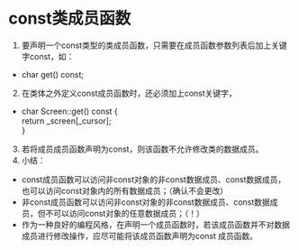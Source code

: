 # const类成员函数
1. 要声明一个const类型的类成员函数，只需要在成员函数参数列表后加上关键字const，如：
  - char get() const;  
2. 在类体之外定义const成员函数时，还必须加上const关键字，
  - char Screen::get() const {  
       return _screen[_cursor];  
    }  
3. 若将成员成员函数声明为const，则该函数不允许修改类的数据成员。
4. 小结：
  - const成员函数可以访问非const对象的非const数据成员、const数据成员，也可以访问const对象内的所有数据成员；（确认不会更改）
  - 非const成员函数可以访问非const对象的非const数据成员、const数据成员，但不可以访问const对象的任意数据成员；（！）
  - 作为一种良好的编程风格，在声明一个成员函数时，若该成员函数并不对数据成员进行修改操作，应尽可能将该成员函数声明为const 成员函数。
